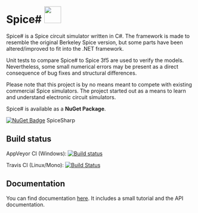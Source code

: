 # Spice# <img src="https://spicesharp.github.io/SpiceSharp/api/images/logo_full.svg" width="45px" />
Spice# is a Spice circuit simulator written in C#. The framework is made to resemble the original Berkeley Spice version, but some parts have been altered/improved to fit into the .NET framework.

Unit tests to compare Spice# to Spice 3f5 are used to verify the models. Nevertheless, some small numerical errors may be present as a direct consequence of bug fixes and structural differences.

Please note that this project is by no means meant to compete with existing commercial Spice simulators. The project started out as a means to learn and understand electronic circuit simulators.

Spice# is available as a **NuGet Package**.

[![NuGet Badge](https://buildstats.info/nuget/spicesharp)](https://www.nuget.org/packages/SpiceSharp/) SpiceSharp

## Build status

AppVeyor CI (Windows): [![Build status](https://ci.appveyor.com/api/projects/status/tg6q7y8m5725g8ou/branch/master?svg=true)](https://ci.appveyor.com/project/SpiceSharp/spicesharp/branch/master)

Travis CI (Linux/Mono): [![Build Status](https://travis-ci.org/SpiceSharp/SpiceSharp.svg?branch=master)](https://travis-ci.org/SpiceSharp/SpiceSharp)

## Documentation
You can find documentation [here](https://spicesharp.github.io/SpiceSharp/). It includes a small tutorial and the API documentation.
